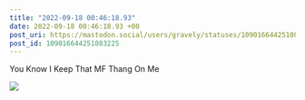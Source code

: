 ```yaml
---
title: "2022-09-18 00:46:18.93"
date: 2022-09-18 00:46:18.93 +00
post_uri: https://mastodon.social/users/gravely/statuses/109016644251083225
post_id: 109016644251083225
---
```

You Know I Keep That MF Thang On Me


![](/images/109016644088734793.jpg)


